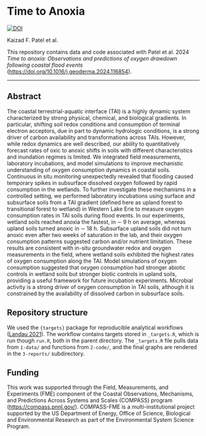 # Time to Anoxia
[![DOI](https://zenodo.org/badge/DOI/10.5281/zenodo.10815374.svg)](https://doi.org/10.5281/zenodo.10815374)

Kaizad F. Patel et al.

This repository contains data and code associated with Patel et al. 2024 _Time to anoxia: Observations and predictions of oxygen drawdown following coastal flood events_ (https://doi.org/10.1016/j.geoderma.2024.116854).

---

## Abstract
The coastal terrestrial-aquatic interface (TAI) is a highly dynamic system characterized by strong physical, chemical, and biological gradients. In particular, shifting soil redox conditions and consumption of terminal electron acceptors, due in part to dynamic hydrologic conditions, is a strong driver of carbon availability and transformations across TAIs. However, while redox dynamics are well described, our ability to quantitatively forecast rates of oxic to anoxic shifts in soils with different characteristics and inundation regimes is limited. We integrated field measurements, laboratory incubations, and model simulations to improve mechanistic understanding of oxygen consumption dynamics in coastal soils. Continuous in situ monitoring unexpectedly revealed that flooding caused temporary spikes in subsurface dissolved oxygen followed by rapid consumption in the wetlands. To further investigate these mechanisms in a controlled setting, we performed laboratory incubations using surface and subsurface soils from a TAI gradient (defined here as upland forest to transitional forest to wetland) in Western Lake Erie to measure oxygen consumption rates in TAI soils during flood events. In our experiments, wetland soils reached anoxia the fastest, in ∼ 9 h on average, whereas upland soils turned anoxic in ∼ 18 h. Subsurface upland soils did not turn anoxic even after two weeks of saturation in the lab, and their oxygen consumption patterns suggested carbon and/or nutrient limitation. These results are consistent with in-situ groundwater redox and oxygen measurements in the field, where wetland soils exhibited the highest rates of oxygen consumption along the TAI. Model simulations of oxygen consumption suggested that oxygen consumption had stronger abiotic controls in wetland soils but stronger biotic controls in upland soils, providing a useful framework for future incubation experiments. Microbial activity is a strong driver of oxygen consumption in TAI soils, although it is constrained by the availability of dissolved carbon in subsurface soils.

## Repository structure
We used the `{targets}` package for reproducible analytical workflows ([Landau 2021](https://doi.org/10.21105/joss.02959)). The workflow contains targets stored in `_targets.R`, which is run though `run.R`, both in the parent directory. The `_targets.R` file pulls data from `1-data/` and functions from `2-code/`, and the final graphs are rendered in the `3-reports/` subdirectory. 

## Funding
This work was supported through the Field, Measurements, and Experiments (FME) component of the Coastal Observations, Mechanisms, and Predictions Across Systems and Scales (COMPASS) program (https://compass.pnnl.gov/). COMPASS-FME is a multi-institutional project supported by the US Department of Energy, Office of Science, Biological and Environmental Research as part of the Environmental System Science Program.
